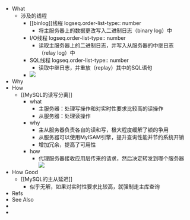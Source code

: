 - What
	- 涉及的线程
		- [[binlog]]线程
		  logseq.order-list-type:: number
			- 将主服务器上的数据更改写入二进制日志（binary log）中
		- I/O线程
		  logseq.order-list-type:: number
			- 读取主服务器上的二进制日志，并写入从服务器的中继日志（relay log）中
		- SQL线程
		  logseq.order-list-type:: number
			- 读取中继日志，并重放（replay）其中的SQL语句
		- ![](https://pdai.tech/images/mysql/master-slave.png)
- Why
- How
	- [[MySQL的读写分离]]
		- what
			- 主服务器：处理写操作和对实时性要求比较高的读操作
			- 从服务器：处理读操作
		- why
			- 主从服务器负责各自的读和写，极大程度缓解了锁的争用
			- 从服务器可以使用MyISAM引擎，提升查询性能并节约系统开销
			- 增加冗余，提高了可用性
		- how
			- 代理服务器接收应用层传来的请求，然后决定转发到哪个服务器
			  ![](https://pdai.tech/images/mysql/master-slave-proxy.png)
- How Good
	- [[MySQL的主从延迟]]
		- 似乎无解，如果对实时性要求比较高，就强制走主库查询
- Refs
- See Also
-
-